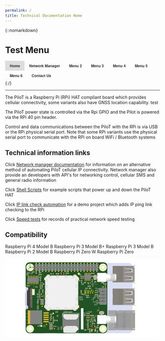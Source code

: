```yaml
---
permalink: /
title: Technical Documentation Home
---
```

{::nomarkdown}
<style> #primary_nav_wrap
{
	margin-top:15px
}

#primary_nav_wrap ul
{
	list-style:none;
	list-style-type:none;
	position:relative;
	float:left;
	margin:0;
	padding:0
}

#primary_nav_wrap ul a
{
	display:block;
	color:#333;
	text-decoration:none;
	font-weight:700;
	font-size:12px;
	line-height:32px;
	padding:0 15px;
	font-family:"HelveticaNeue","Helvetica Neue",Helvetica,Arial,sans-serif
}

#primary_nav_wrap ul li
{
	position:relative;
	float:left;
	margin:0;
	padding:0
}

#primary_nav_wrap ul li.current-menu-item
{
	background:#ddd
}

#primary_nav_wrap ul li:hover
{
	background:#f6f6f6
}

#primary_nav_wrap ul ul
{
	display:none;
	position:absolute;
	top:100%;
	left:0;
	background:#fff;
	padding:0
}

#primary_nav_wrap ul ul li
{
	float:none;
	width:200px
}

#primary_nav_wrap ul ul a
{
	line-height:120%;
	padding:10px 15px
}

#primary_nav_wrap ul ul ul
{
	top:0;
	left:100%
}

#primary_nav_wrap ul li:hover > ul
{
	display:block
	} </style>
<h1>Test Menu</h1>
<nav id="primary_nav_wrap">
<ul>
  <li class="current-menu-item"><a href="https://izzybobs.github.io/pilot/">Home</a></li>
  <li><a href="Network Manager Documentation">Network Manager</a>
    <ul>
      <li><a href="https://izzybobs.github.io/pilot/networkManagerDocs/Quickstart.html">Quickstart Guide</a></li>
      <li><a href="#">Sub Menu 2</a></li>
      <li><a href="#">Sub Menu 3</a></li>
      <li><a href="#">Sub Menu 4</a>
        <ul>
          <li><a href="#">Deep Menu 1</a>
            <ul>
              <li><a href="#">Sub Deep 1</a></li>
              <li><a href="#">Sub Deep 2</a></li>
              <li><a href="#">Sub Deep 3</a></li>
                <li><a href="#">Sub Deep 4</a></li>
            </ul>
          </li>
          <li><a href="#">Deep Menu 2</a></li>
        </ul>
      </li>
      <li><a href="#">Sub Menu 5</a></li>
    </ul>
  </li>
  <li><a href="#">Menu 2</a>
    <ul>
      <li><a href="#">Sub Menu 1</a></li>
      <li><a href="#">Sub Menu 2</a></li>
      <li><a href="#">Sub Menu 3</a></li>
    </ul>
  </li>
  <li><a href="#">Menu 3</a>
    <ul>
      <li class="dir"><a href="#">Sub Menu 1</a></li>
      <li class="dir"><a href="#">Sub Menu 2 THIS IS SO LONG IT MIGHT CAUSE AN ISSEUE BUT MAYBE NOT?</a>
        <ul>
          <li><a href="#">Category 1</a></li>
          <li><a href="#">Category 2</a></li>
          <li><a href="#">Category 3</a></li>
          <li><a href="#">Category 4</a></li>
          <li><a href="#">Category 5</a></li>
        </ul>
      </li>
      <li><a href="#">Sub Menu 3</a></li>
      <li><a href="#">Sub Menu 4</a></li>
      <li><a href="#">Sub Menu 5</a></li>
    </ul>
  </li>
  <li><a href="#">Menu 4</a></li>
  <li><a href="#">Menu 5</a></li>
  <li><a href="#">Menu 6</a></li>
  <li><a href="#">Contact Us</a></li>
</ul>
</nav>

{:/}

---
The PiloT is a Raspberry Pi \(RPi\) HAT compliant board which provides cellular
 connectivity, some variants also have GNSS location capability. test

The PiloT power state is controlled via the Rpi GPIO and the Pilot is powered
 via the RPi 40 pin header.

Control and data communications between the PiloT with the RPi is via USB or
 the RPi physical serial port. Note that some RPi variants use the physical serial port to communicate with the RPi on board WiFi / Bluetooth systems 

## Technical information links

Click [Network manager documentation](./networkManagerDocs/README.md) for
 information on an alternative method of automating PiloT cellular IP
  connectivity. Network manager also provide an developers with API's for 
  networking control, cellular SMS and general radio information   
  
Click [Shell Scripts](./scripts_pilotControl/) for example scripts that
 power up and down the PiloT HAT

Click [IP link check automation](./scripts_python_checkIp/README.md) for a demo
 project which adds IP ping link checking to the RPi
 
Click [Speed tests](./speedtests/README.md) for records of practical
 network speed testing

## Compatibility

Raspberry Pi 4 Model B
Raspberry Pi 3 Model B+
Raspberry Pi 3 Model B
Raspberry Pi 2 Model B
Raspberry Pi Zero W
Raspberry Pi Zero



![Picture of PiloT_should appear here alt <](./images/PilotPCA.png "Pilot")


